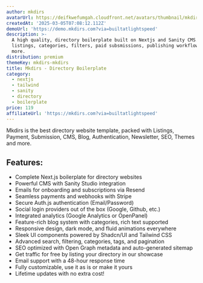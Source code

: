 ```yaml
---
author: mkdirs
avatarUrl: https://deifkwefumgah.cloudfront.net/avatars/thumbnail/mkdirs-mkdirs-avatar-medium.webp
createdAt: '2025-03-05T07:08:12.112Z'
demoUrl: 'https://demo.mkdirs.com?via=builtatlightspeed'
description: >-
  A high quality, directory boilerplate built on Nextjs and Sanity CMS. Handles
  listings, categories, filters, paid subsmissions, publishing workflow and
  more.
distribution: premium
themeKey: mkdirs-mkdirs
title: Mkdirs - Directory Boilerplate
category:
  - nextjs
  - tailwind
  - sanity
  - directory
  - boilerplate
price: 119
affiliateUrl: 'https://mkdirs.com?via=builtatlightspeed'
---
```

Mkdirs is the best directory website template, packed with Listings, Payment, Submission, CMS, Blog, Authentication, Newsletter, SEO, Themes and more.

## Features:

- Complete Next.js boilerplate for directory websites
- Powerful CMS with Sanity Studio integration
- Emails for onboarding and subscriptions via Resend
- Seamless payments and webhooks with Stripe
- Secure Auth.js authentication (Email/Password)
- Social login providers out of the box (Google, Github, etc.)
- Integrated analytics (Google Analytics or OpenPanel)
- Feature-rich blog system with categories, rich text supported
- Responsive design, dark mode, and fluid animations everywhere
- Sleek UI components powered by Shadcn/UI and Tailwind CSS
- Advanced search, filtering, categories, tags, and pagination
- SEO optimized with Open Graph metadata and auto-generated sitemap
- Get traffic for free by listing your directory in our showcase
- Email support with a 48-hour response time
- Fully customizable, use it as is or make it yours
- Lifetime updates with no extra cost!
